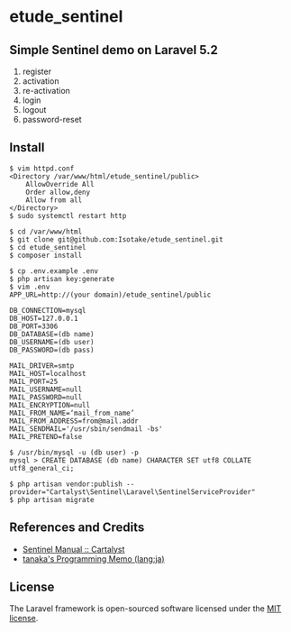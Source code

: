 # etude_sentinel

## Simple Sentinel demo on Laravel 5.2

1. register
2. activation
3. re-activation
4. login
5. logout
6. password-reset

## Install

```
$ vim httpd.conf
<Directory /var/www/html/etude_sentinel/public>
    AllowOverride All
    Order allow,deny
    Allow from all
</Directory>
$ sudo systemctl restart http
```

```
$ cd /var/www/html
$ git clone git@github.com:Isotake/etude_sentinel.git
$ cd etude_sentinel
$ composer install
```

```
$ cp .env.example .env
$ php artisan key:generate
$ vim .env
APP_URL=http://(your domain)/etude_sentinel/public

DB_CONNECTION=mysql
DB_HOST=127.0.0.1
DB_PORT=3306
DB_DATABASE=(db name)
DB_USERNAME=(db user)
DB_PASSWORD=(db pass)

MAIL_DRIVER=smtp
MAIL_HOST=localhost
MAIL_PORT=25
MAIL_USERNAME=null
MAIL_PASSWORD=null
MAIL_ENCRYPTION=null
MAIL_FROM_NAME=‘mail_from_name’
MAIL_FROM_ADDRESS=from@mail.addr
MAIL_SENDMAIL='/usr/sbin/sendmail -bs'
MAIL_PRETEND=false
```

```
$ /usr/bin/mysql -u (db user) -p
mysql > CREATE DATABASE (db name) CHARACTER SET utf8 COLLATE utf8_general_ci;

$ php artisan vendor:publish --provider="Cartalyst\Sentinel\Laravel\SentinelServiceProvider"
$ php artisan migrate
```

## References and Credits
* [Sentinel Manual :: Cartalyst](https://cartalyst.com/manual/sentinel/2.0)
* [tanaka's Programming Memo (lang:ja)](http://am1tanaka.hatenablog.com/entry/2016/06/29/003308)

## License

The Laravel framework is open-sourced software licensed under the [MIT license](http://opensource.org/licenses/MIT).
